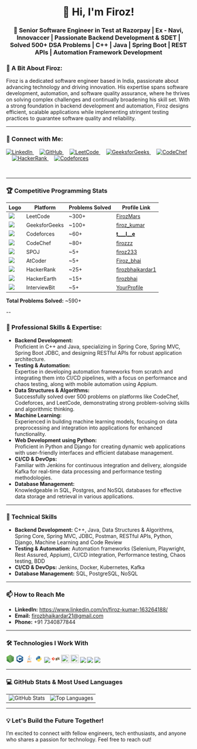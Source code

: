 <h1 align="center">👋 Hi, I'm Firoz!</h1>
<h3 align="center">
  🚀 Senior Software Engineer in Test at Razorpay | Ex - Navi, Innovaccer  
  | Passionate Backend Development & SDET | Solved 500+ DSA Problems  
  | C++ | Java | Spring Boot | REST APIs | Automation Framework Development  
</h3>

### 🌟 A Bit About Firoz:
Firoz is a dedicated software engineer based in India, passionate about advancing technology and driving innovation. His expertise spans software development, automation, and software quality assurance, where he thrives on solving complex challenges and continually broadening his skill set. With a strong foundation in backend development and automation, Firoz designs efficient, scalable applications while implementing stringent testing practices to guarantee software quality and reliability.

---

### 🔗 Connect with Me:

<p align="left">
  <a href="https://www.linkedin.com/in/firoz-kumar-163264188/" title="LinkedIn">
    <img alt="LinkedIn" height="40" src="https://cdn.jsdelivr.net/gh/devicons/devicon/icons/linkedin/linkedin-original.svg" />
  </a>&nbsp;&nbsp;&nbsp;
  <a href="https://github.com/Firoz-Thakur" title="GitHub">
    <img alt="GitHub" height="40" src="https://cdn.jsdelivr.net/gh/devicons/devicon/icons/github/github-original.svg" />
  </a>&nbsp;&nbsp;&nbsp;
  <a href="https://leetcode.com/u/FirozMars/" title="LeetCode">
    <img alt="LeetCode" height="40" src="https://upload.wikimedia.org/wikipedia/commons/1/19/LeetCode_logo_black.png" />
  </a>&nbsp;&nbsp;&nbsp;
  <a href="https://www.geeksforgeeks.org/user/firoz_kumar/" title="GeeksforGeeks">
    <img alt="GeeksforGeeks" height="40" src="https://upload.wikimedia.org/wikipedia/commons/4/43/GeeksforGeeks.svg" />
  </a>&nbsp;&nbsp;&nbsp;
  <a href="https://www.codechef.com/users/firozzz" title="CodeChef">
    <img alt="CodeChef" height="40" src="https://s3.amazonaws.com/codechef_shared/sites/all/themes/abessive/cc-logo.png" />
  </a>&nbsp;&nbsp;&nbsp;
  <a href="https://www.hackerrank.com/firozbhaikardar1" title="HackerRank">
    <img alt="HackerRank" height="40" src="https://upload.wikimedia.org/wikipedia/commons/6/65/HackerRank_logo.png" />
  </a>&nbsp;&nbsp;&nbsp;
  <a href="https://codeforces.com/profile/__t___l__e__" title="Codeforces">
    <img alt="Codeforces" height="40" src="https://sta.codeforces.com/s/59502/images/codeforces-logo-with-telegram.png" />
  </a>
</p>
<br clear="left"/>

---

### 🏆 Competitive Programming Stats

| Logo | Platform       | Problems Solved | Profile Link                                         |
|------|----------------|-----------------|------------------------------------------------------|
| <img src="https://upload.wikimedia.org/wikipedia/commons/1/19/LeetCode_logo_black.png" height="30"> | LeetCode       | ~300+           | [FirozMars](https://leetcode.com/u/FirozMars/)       |
| <img src="https://upload.wikimedia.org/wikipedia/commons/4/43/GeeksforGeeks.svg" height="30"> | GeeksforGeeks  | ~100+           | [firoz_kumar](https://www.geeksforgeeks.org/user/firoz_kumar/) |
| <img src="https://sta.codeforces.com/s/59502/images/codeforces-logo-with-telegram.png" height="30"> | Codeforces     | ~60+            | [__t___l__e__](https://codeforces.com/profile/__t___l__e__) |
| <img src="https://s3.amazonaws.com/codechef_shared/sites/all/themes/abessive/cc-logo.png" height="30"> | CodeChef       | ~80+            | [firozzz](https://www.codechef.com/users/firozzz)     |
| <img src="https://upload.wikimedia.org/wikipedia/commons/7/7a/SPOJ.png" height="30"> | SPOJ           | ~5+             | [firoz233](https://www.spoj.com/users/firoz233/)      |
| <img src="https://atcoder.jp/public/img/atcoder.png" height="30"> | AtCoder        | ~5+             | [Firoz_bhai](https://atcoder.jp/users/Firoz_bhai)     |
| <img src="https://upload.wikimedia.org/wikipedia/commons/6/65/HackerRank_logo.png" height="30"> | HackerRank     | ~25+            | [firozbhaikardar1](https://www.hackerrank.com/firozbhaikardar1) |
| <img src="https://upload.wikimedia.org/wikipedia/commons/e/e8/HackerEarth_logo.png" height="30"> | HackerEarth    | ~15+            | [firozbhai](https://www.hackerearth.com/@firozbhai/)  |
| <img src="https://assets.interviewbit.com/assets/logo-216ce041c1be9621dd902fd6c3c54e13.svg" height="30"> | InterviewBit | ~5+ | [YourProfile](https://www.interviewbit.com) |

**Total Problems Solved:** ~590+

--

### 🧠 Professional Skills & Expertise:

- **Backend Development:**  
  Proficient in C++ and Java, specializing in Spring Core, Spring MVC, Spring Boot JDBC, and designing RESTful APIs for robust application architecture.
- **Testing & Automation:**  
  Expertise in developing automation frameworks from scratch and integrating them into CI/CD pipelines, with a focus on performance and chaos testing, along with mobile automation using Appium.
- **Data Structures & Algorithms:**  
  Successfully solved over 500 problems on platforms like CodeChef, Codeforces, and LeetCode, demonstrating strong problem-solving skills and algorithmic thinking.
- **Machine Learning:**  
  Experienced in building machine learning models, focusing on data preprocessing and integration into applications for enhanced functionality.
- **Web Development using Python:**  
  Proficient in Python and Django for creating dynamic web applications with user-friendly interfaces and efficient database management.
- **CI/CD & DevOps:**  
  Familiar with Jenkins for continuous integration and delivery, alongside Kafka for real-time data processing and performance testing methodologies.
- **Database Management:**  
  Knowledgeable in SQL, Postgres, and NoSQL databases for effective data storage and retrieval in various applications.

---

### 🧠 Technical Skills

- **Backend Development:** C++, Java, Data Structures & Algorithms, Spring Core, Spring MVC, JDBC, Postman, RESTful APIs, Python, Django, Machine Learning and Code Review  
- **Testing & Automation:** Automation frameworks (Selenium, Playwright, Rest Assured, Appium), CI/CD integration, Performance testing, Chaos testing, BDD  
- **CI/CD & DevOps:** Jenkins, Docker, Kubernetes, Kafka  
- **Database Management:** SQL, PostgreSQL, NoSQL

---

### 📫 How to Reach Me

- **LinkedIn:** https://www.linkedin.com/in/firoz-kumar-163264188/  
- **Email:** firozbhaikardar21@gmail.com  
- **Phone:** +91 7340877844

---

### 🛠️ Technologies I Work With

<code><img height="22" src="https://raw.githubusercontent.com/github/explore/80688e429a7d4ef2fca1e82350fe8e3517d3494d/topics/nodejs/nodejs.png"></code>
<code><img height="22" src="https://raw.githubusercontent.com/github/explore/80688e429a7d4ef2fca1e82350fe8e3517d3494d/topics/cpp/cpp.png"></code>
<code><img height="22" src="https://raw.githubusercontent.com/github/explore/80688e429a7d4ef2fca1e82350fe8e3517d3494d/topics/java/java.png"></code>
<code><img height="22" src="https://raw.githubusercontent.com/github/explore/80688e429a7d4ef2fca1e82350fe8e3517d3494d/topics/python/python.png"></code>
<code><img height="22" src="https://raw.githubusercontent.com/github/explore/80688e429a7d4ef2fca1e82350fe8e3517d3494d/topics/postgres/postgres.png"></code>
<code><img height="22" src="https://raw.githubusercontent.com/github/explore/80688e429a7d4ef2fca1e82350fe8e3517d3494d/topics/git/git.png"></code>
<code><img height="22" src="https://upload.wikimedia.org/wikipedia/commons/d/d2/Apache_Kafka_logo.svg" width="22px"></code>
<code><img height="22" src="https://upload.wikimedia.org/wikipedia/commons/4/47/Jenkins_logo.svg" width="22px"></code>
<code><img height="22" src="https://www.sonarqube.org/images/sonar-logo.svg"></code>
<code><img height="22" src="https://www.selenium.dev/images/selenium_logo_square_green.png"></code>
<code><img height="22" src="https://rest-assured.io/images/logo.png"></code>

---

### 💻 GitHub Stats & Most Used Languages

<table>
  <tr>
    <td><img src="https://github-readme-stats.vercel.app/api?username=Firoz-Thakur&include_all_commits=true&theme=radical" width="350" alt="GitHub Stats"/></td>
    <td><img src="https://github-readme-stats.vercel.app/api/top-langs/?username=Firoz-Thakur&layout=compact&theme=radical" width="260" alt="Top Languages"/></td>
  </tr>
</table>

---

### 💡 Let's Build the Future Together!

I’m excited to connect with fellow engineers, tech enthusiasts, and anyone who shares a passion for technology. Feel free to reach out!

